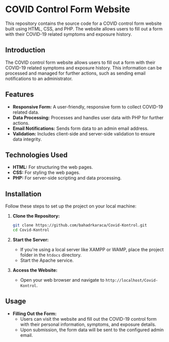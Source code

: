 # COVID Control Form Website

This repository contains the source code for a COVID control form website built using HTML, CSS, and PHP. The website allows users to fill out a form with their COVID-19 related symptoms and exposure history.

## Introduction

The COVID control form website allows users to fill out a form with their COVID-19 related symptoms and exposure history. This information can be processed and managed for further actions, such as sending email notifications to an administrator.

## Features

- **Responsive Form:** A user-friendly, responsive form to collect COVID-19 related data.
- **Data Processing:** Processes and handles user data with PHP for further actions.
- **Email Notifications:** Sends form data to an admin email address.
- **Validation:** Includes client-side and server-side validation to ensure data integrity.

## Technologies Used

- **HTML:** For structuring the web pages.
- **CSS:** For styling the web pages.
- **PHP:** For server-side scripting and data processing.

## Installation

Follow these steps to set up the project on your local machine:

1. **Clone the Repository:**

    ```sh
    git clone https://github.com/bahadrkaraca/Covid-Kontrol.git
    cd Covid-Kontrol
    ```

2. **Start the Server:**

    - If you're using a local server like XAMPP or WAMP, place the project folder in the `htdocs` directory.
    - Start the Apache service.

3. **Access the Website:**

    - Open your web browser and navigate to `http://localhost/Covid-Kontrol`.

## Usage

- **Filling Out the Form:**
  - Users can visit the website and fill out the COVID-19 control form with their personal information, symptoms, and exposure details.
  - Upon submission, the form data will be sent to the configured admin email.
